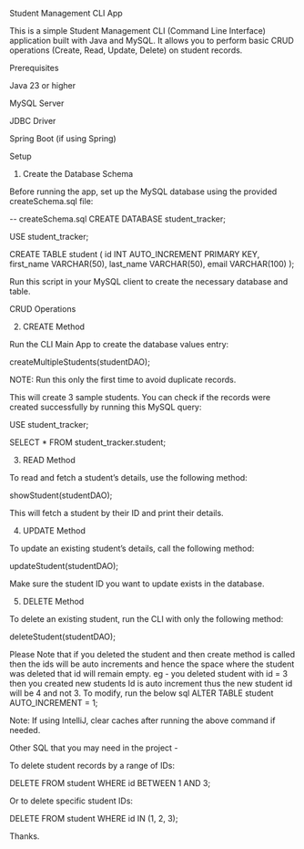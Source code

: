 Student Management CLI App

This is a simple Student Management CLI (Command Line Interface) application built with Java and MySQL. It allows you to perform basic CRUD operations (Create, Read, Update, Delete) on student records.

Prerequisites

Java 23 or higher

MySQL Server

JDBC Driver

Spring Boot (if using Spring)

Setup

1. Create the Database Schema

Before running the app, set up the MySQL database using the provided createSchema.sql file:

-- createSchema.sql
CREATE DATABASE student_tracker;

USE student_tracker;

CREATE TABLE student (
    id INT AUTO_INCREMENT PRIMARY KEY,
    first_name VARCHAR(50),
    last_name VARCHAR(50),
    email VARCHAR(100)
);

Run this script in your MySQL client to create the necessary database and table.

CRUD Operations

2. CREATE Method

Run the CLI Main App to create the database values entry:

createMultipleStudents(studentDAO);

NOTE: Run this only the first time to avoid duplicate records.

This will create 3 sample students. You can check if the records were created successfully by running this MySQL query:

USE student_tracker;

SELECT * FROM student_tracker.student;

3. READ Method

To read and fetch a student’s details, use the following method:

showStudent(studentDAO);

This will fetch a student by their ID and print their details.

4. UPDATE Method

To update an existing student’s details, call the following method:

updateStudent(studentDAO);

Make sure the student ID you want to update exists in the database.

5. DELETE Method

To delete an existing student, run the CLI with only the following method:

deleteStudent(studentDAO);

Please Note that if you deleted the student and then create method is called then the ids will be auto increments and hence the space where the student was deleted that id will remain empty.
eg - 
you deleted student with id = 3
then you created new students
Id is auto increment thus the new student id will be 4 and not 3.
To modify, run the below sql 
ALTER TABLE student AUTO_INCREMENT = 1;

Note: If using IntelliJ, clear caches after running the above command if needed.


Other SQL that you may need in the project - 

To delete student records by a range of IDs:

DELETE FROM student WHERE id BETWEEN 1 AND 3;

Or to delete specific student IDs:

DELETE FROM student WHERE id IN (1, 2, 3);

Thanks.
